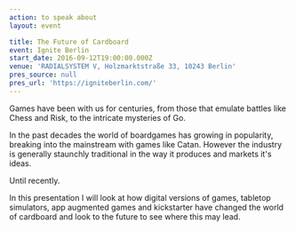 ```yaml
---
action: to speak about
layout: event

title: The Future of Cardboard
event: Ignite Berlin
start_date: 2016-09-12T19:00:00.000Z
venue: 'RADIALSYSTEM V, Holzmarktstraße 33, 10243 Berlin'
pres_source: null
pres_url: 'https://igniteberlin.com/'
---
```


Games have been with us for centuries, from those that emulate battles like Chess and Risk, to the intricate mysteries of Go.

In the past decades the world of boardgames has growing in popularity, breaking into the mainstream with games like Catan. However the industry is generally staunchly traditional in the way it produces and markets it's ideas.

Until recently.

In this presentation I will look at how digital versions of games, tabletop simulators, app augmented games and kickstarter have changed the world of cardboard and look to the future to see where this may lead.
